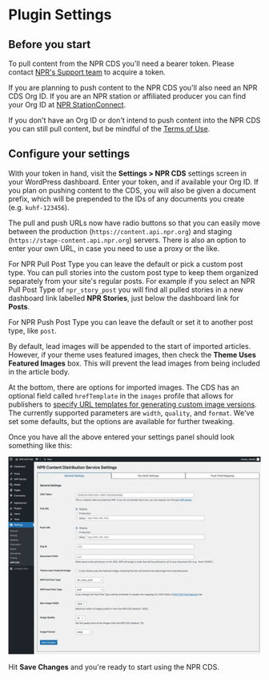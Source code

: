 # Plugin Settings

## Before you start

To pull content from the NPR CDS you'll need a bearer token. Please contact [NPR's Support team](https://studio.npr.org) to acquire a token.

If you are planning to push content to the NPR CDS you'll also need an NPR CDS Org ID. If you are an NPR station or affiliated producer you can find your Org ID at [NPR StationConnect](https://stationconnect.org/).

If you don't have an Org ID or don't intend to push content into the NPR CDS you can still pull content, but be mindful of the [Terms of Use](https://www.npr.org/about-npr/179876898/terms-of-use).

## Configure your settings

With your token in hand, visit the **Settings > NPR CDS** settings screen in your WordPress dashboard. Enter your token, and if available your Org ID. If you plan on pushing content to the CDS, you will also be given a document prefix, which will be prepended to the IDs of any documents you create (e.g. `kuhf-123456`).

The pull and push URLs now have radio buttons so that you can easily move between the production (`https://content.api.npr.org`) and staging (`https://stage-content.api.npr.org`) servers. There is also an option to enter your own URL, in case you need to use a proxy or the like.

For NPR Pull Post Type you can leave the default or pick a custom post type. You can pull stories into the custom post type to keep them organized separately from your site's regular posts. For example if you select an NPR Pull Post Type of `npr_story_post` you will find all pulled stories in a new dashboard link labelled **NPR Stories**, just below the dashboard link for **Posts**.

For NPR Push Post Type you can leave the default or set it to another post type, like `post`.

By default, lead images will be appended to the start of imported articles. However, if your theme uses featured images, then check the **Theme Uses Featured Images** box. This will prevent the lead images from being included in the article body.

At the bottom, there are options for imported images. The CDS has an optional field called `hrefTemplate` in the `images` profile that allows for publishers to [specify URL templates for generating custom image versions](https://npr.github.io/content-distribution-service/profiles/image.html#hreftemplate). The currently supported parameters are `width`, `quality`, and `format`. We've set some defaults, but the options are available for further tweaking.

Once you have all the above entered your settings panel should look something like this:

![NPR Story API plugin settings page with values filled in as described above](assets/img/settings-general.png.webp)

Hit **Save Changes** and you're ready to start using the NPR CDS.
